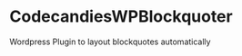 CodecandiesWPBlockquoter
========================

Wordpress Plugin to layout blockquotes automatically
